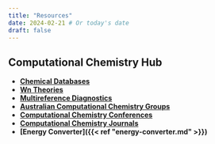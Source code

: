 ```yaml
---
title: "Resources"
date: 2024-02-21 # Or today's date
draft: false
---
```


## Computational Chemistry Hub

*   **[Chemical Databases](/explore/chem_data_bases/)**
*   **[Wn Theories](/explore/wn_theory/)**
*   **[Multireference Diagnostics](/explore/multiref_diag/)**
*   **[Australian Computational Chemistry Groups](/explore/aust_comp_chem/)**
*   **[Computational Chemistry Conferences](/explore/comp_chem_conf/)**
*   **[Computational Chemistry Journals](/explore/comp_chem_journals/)**
*   **[Energy Converter]({{< ref "energy-converter.md" >}})**



